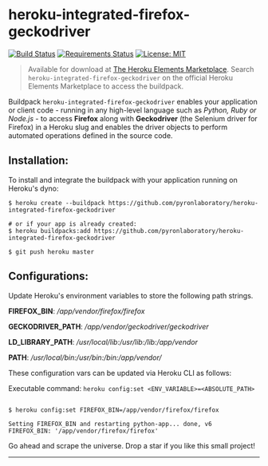 # heroku-integrated-firefox-geckodriver

[![Build Status](https://travis-ci.org/pyronlaboratory/heroku-integrated-firefox-geckodriver.svg?branch=master)](https://travis-ci.org/pyronlaboratory/heroku-integrated-firefox-geckodriver)
[![Requirements Status](https://requires.io/github/pyronlaboratory/heroku-integrated-firefox-geckodriver/requirements.svg?branch=master)](https://requires.io/github/pyronlaboratory/heroku-integrated-firefox-geckodriver/requirements/?branch=master)
[![License: MIT](https://img.shields.io/badge/License-MIT-yellow.svg)](https://opensource.org/licenses/MIT)


> Available for download at [The Heroku Elements Marketplace](https://elements.heroku.com/). Search `heroku-integrated-firefox-geckodriver` on the official Heroku Elements Marketplace to access the buildpack.


Buildpack `heroku-integrated-firefox-geckodriver` enables your application or client code - running in any high-level language such as *Python, Ruby or Node.js* - to access **Firefox** along with **Geckodriver** (the Selenium driver for Firefox) in a Heroku slug and enables the driver objects to perform automated operations defined in the source code.

Installation:
-----

To install and integrate the buildpack with your application running on Heroku's dyno:

```shell
$ heroku create --buildpack https://github.com/pyronlaboratory/heroku-integrated-firefox-geckodriver

# or if your app is already created:
$ heroku buildpacks:add https://github.com/pyronlaboratory/heroku-integrated-firefox-geckodriver

$ git push heroku master
```

Configurations:
-----

Update Heroku's environment variables to store the following path strings. 
                                
  
**FIREFOX_BIN**: */app/vendor/firefox/firefox*

**GECKODRIVER_PATH**: */app/vendor/geckodriver/geckodriver*

**LD_LIBRARY_PATH**: */usr/local/lib:/usr/lib:/lib:/app/vendor*

**PATH**: */usr/local/bin:/usr/bin:/bin:/app/vendor/*

                

These configuration vars can be updated via Heroku CLI as follows:

Executable command: `heroku config:set <ENV_VARIABLE>=<ABSOLUTE_PATH>`

```shell

$ heroku config:set FIREFOX_BIN=/app/vendor/firefox/firefox

Setting FIREFOX_BIN and restarting python-app... done, v6
FIREFOX_BIN: '/app/vendor/firefox/firefox'

```


Go ahead and scrape the universe. Drop a star if you like this small project!

-----
